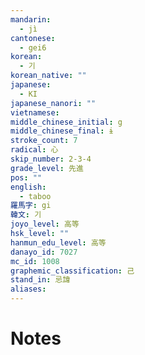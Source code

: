 ```yaml
---
mandarin:
  - jì
cantonese:
  - gei6
korean:
  - 기
korean_native: ""
japanese:
  - KI
japanese_nanori: ""
vietnamese:
middle_chinese_initial: g
middle_chinese_final: ɨ
stroke_count: 7
radical: 心
skip_number: 2-3-4
grade_level: 先進
pos: ""
english:
  - taboo
羅馬字: gi
韓文: 기
joyo_level: 高等
hsk_level: ""
hanmun_edu_level: 高等
danayo_id: 7027
mc_id: 1008
graphemic_classification: 己
stand_in: 忌諱
aliases:
---
```


# Notes
